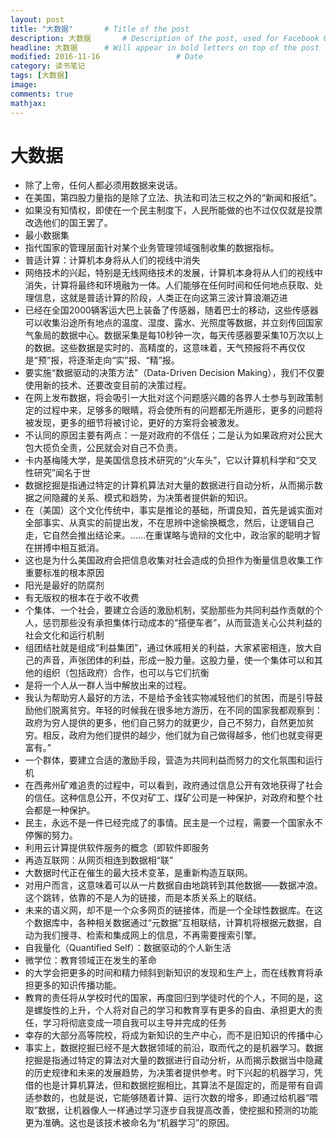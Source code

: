 ```yaml
---
layout: post
title: "大数据"       # Title of the post
description: 大数据       # Description of the post, used for Facebook Opengraph & Twitter
headline: 大数据      # Will appear in bold letters on top of the post
modified: 2016-11-16                 # Date
category: 读书笔记
tags: [大数据]
image:
comments: true
mathjax:
---
```


# 大数据

- 除了上帝，任何人都必须用数据来说话。
- 在美国，第四股力量指的是除了立法、执法和司法三权之外的“新闻和报纸”。
- 如果没有知情权，即使在一个民主制度下，人民所能做的也不过仅仅就是投票改选他们的国王罢了。
- 最小数据集
- 指代国家的管理层面针对某个业务管理领域强制收集的数据指标。
- 普适计算：计算机本身将从人们的视线中消失
- 网络技术的兴起，特别是无线网络技术的发展，计算机本身将从人们的视线中消失，计算将最终和环境融为一体。人们能够在任何时间和任何地点获取、处理信息，这就是普适计算的阶段，人类正在向这第三波计算浪潮迈进
- 已经在全国2000辆客运大巴上装备了传感器，随着巴士的移动，这些传感器可以收集沿途所有地点的温度、湿度、露水、光照度等数据，并立刻传回国家气象局的数据中心。数据采集是每10秒钟一次，每天传感器要采集10万次以上的数据。这些数据是实时的、高精度的，这意味着，天气预报将不再仅仅是“预”报，将逐渐走向“实”报、“精”报。
- 要实施“数据驱动的决策方法”（Data-Driven Decision Making），我们不仅要使用新的技术、还要改变目前的决策过程。
- 在网上发布数据，将会吸引一大批对这个问题感兴趣的各界人士参与到政策制定的过程中来，足够多的眼睛，将会使所有的问题都无所遁形，更多的问题将被发现，更多的细节将被讨论，更好的方案将会被激发。
- 不认同的原因主要有两点：一是对政府的不信任；二是认为如果政府对公民大包大揽负全责，公民就会对自己不负责。
- 卡内基梅隆大学，是美国信息技术研究的“火车头”，它以计算机科学和“交叉性研究”闻名于世
- 数据挖掘是指通过特定的计算机算法对大量的数据进行自动分析，从而揭示数据之间隐藏的关系、模式和趋势，为决策者提供新的知识。
- 在（美国）这个文化传统中，事实是推论的基础，所谓良知，首先是诚实面对全部事实、从真实的前提出发，不在思辨中途偷换概念，然后，让逻辑自己走，它自然会推出结论来。……在重谋略与诡辩的文化中，政治家的聪明才智在拼搏中相互抵消。
- 这也是为什么美国政府会把信息收集对社会造成的负担作为衡量信息收集工作重要标准的根本原因
- 阳光是最好的防腐剂
- 有无版权的根本在于收不收费
- 个集体、一个社会，要建立合适的激励机制，奖励那些为共同利益作贡献的个人，惩罚那些没有承担集体行动成本的“搭便车者”，从而营造关心公共利益的社会文化和运行机制
- 组团结社就是组成“利益集团”，通过休戚相关的利益，大家紧密相连，放大自己的声音，声张团体的利益，形成一股力量。这股力量，使一个集体可以和其他的组织（包括政府）合作，也可以与它们抗衡
- 是将一个人从一群人当中解放出来的过程。
- 我认为帮助穷人最好的方法，不是给予金钱实物减轻他们的贫困，而是引导鼓励他们脱离贫穷。年轻的时候我在很多地方游历，在不同的国家我都观察到：政府为穷人提供的更多，他们自己努力的就更少，自己不努力，自然更加贫穷。相反，政府为他们提供的越少，他们就为自己做得越多，他们也就变得更富有。”
- 一个群体，要建立合适的激励手段，营造为共同利益而努力的文化氛围和运行机
- 在西弗州矿难追责的过程中，可以看到，政府通过信息公开有效地获得了社会的信任。这种信息公开，不仅对矿工、煤矿公司是一种保护，对政府和整个社会都是一种保护。
- 民主，永远不是一件已经完成了的事情。民主是一个过程，需要一个国家永不停懈的努力。
- 利用云计算提供软件服务的概念（即软件即服务
- 再造互联网：从网页相连到数据相“联”
- 大数据时代正在催生的最大技术变革，是重新构造互联网。
- 对用户而言，这意味着可以从一片数据自由地跳转到其他数据——数据冲浪。这个跳转，依靠的不是人为的链接，而是本质关系上的联结。
- 未来的语义网，却不是一个众多网页的链接体，而是一个全球性数据库。在这个数据库中，各种相关数据通过“元数据”互相联结，计算机将根据元数据，自动为我们搜寻、检索和集成网上的信息，不再需要搜索引擎。
- 自我量化（Quantified Self）：数据驱动的个人新生活
- 微学位：教育领域正在发生的革命
- 的大学会把更多的时间和精力倾斜到新知识的发现和生产上，而在线教育将承担更多的知识传播功能。
- 教育的责任将从学校时代的国家，再度回归到学徒时代的个人，不同的是，这是螺旋性的上升，个人将对自己的学习和教育享有更多的自由、承担更大的责任，学习将彻底变成一项自我可以主导并完成的任务
- 幸存的大部分高等院校，将成为新知识的生产中心，而不是旧知识的传播中心
- 事实上，数据挖掘已经不是大数据领域的前沿，取而代之的是机器学习。数据挖掘是指通过特定的算法对大量的数据进行自动分析，从而揭示数据当中隐藏的历史规律和未来的发展趋势，为决策者提供参考。时下兴起的机器学习，凭借的也是计算机算法，但和数据挖掘相比，其算法不是固定的，而是带有自调适参数的，也就是说，它能够随着计算、运行次数的增多，即通过给机器“喂取”数据，让机器像人一样通过学习逐步自我提高改善，使挖掘和预测的功能更为准确。这也是该技术被命名为“机器学习”的原因。
